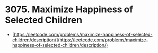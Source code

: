 # 3075. Maximize Happiness of Selected Children

- [https://leetcode.com/problems/maximize-happiness-of-selected-children/description/](https://leetcode.com/problems/maximize-happiness-of-selected-children/description/)

